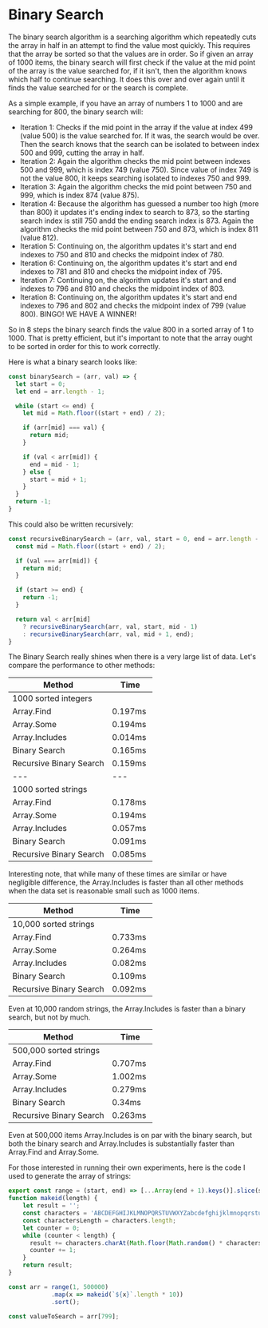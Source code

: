 # Binary Search

The binary search algorithm is a searching algorithm which repeatedly cuts the array in half in an attempt to find the value most quickly.  This requires that the array be sorted so that the values are in order.  So if given an array of 1000 items, the binary search will first check if the value at the mid point of the array is the value searched for, if it isn't, then the algorithm knows which half to continue searching.  It does this over and over again until it finds the value searched for or the search is complete.  

As a simple example, if you have an array of numbers 1 to 1000 and are searching for 800, the binary search will:

- Iteration 1: Checks if the mid point in the array if the value at index 499 (value 500) is the value searched for.  If it was, the search would be over.  Then the search knows that the search can be isolated to between index 500 and 999, cutting the array in half.
- Iteration 2: Again the algorithm checks the mid point between indexes 500 and 999, which is index 749 (value 750).  Since value of index 749 is not the value 800, it keeps searching isolated to indexes 750 and 999.
- Iteration 3: Again the algorithm checks the mid point between 750 and 999, which is index 874 (value 875).
- Iteration 4: Because the algorithm has guessed a number too high (more than 800) it updates it's ending index to search to 873, so the starting search index is still 750 andd the ending search index is 873.  Again the algorithm checks the mid point between 750 and 873, which is index 811 (value 812).
- Iteration 5: Continuing on, the algorithm updates it's start and end indexes to 750 and 810 and checks the midpoint index of 780.
- Iteration 6: Continuing on, the algorithm updates it's start and end indexes to 781 and 810 and checks the midpoint index of 795.
- Iteration 7: Continuing on, the algorithm updates it's start and end indexes to 796 and 810 and checks the midpoint index of 803.
- Iteration 8: Continuing on, the algorithm updates it's start and end indexes to 796 and 802 and checks the midpoint index of 799 (value 800). BINGO! WE HAVE A WINNER!

So in 8 steps the binary search finds the value 800 in a sorted array of 1 to 1000.  That is pretty efficient, but it's important to note that the array ought to be sorted in order for this to work correctly.

Here is what a binary search looks like:

```ts
const binarySearch = (arr, val) => {
  let start = 0;
  let end = arr.length - 1;

  while (start <= end) {
    let mid = Math.floor((start + end) / 2);

    if (arr[mid] === val) {
      return mid;
    }

    if (val < arr[mid]) {
      end = mid - 1;
    } else {
      start = mid + 1;
    }
  }
  return -1;
}
```

This could also be written recursively:

```ts
const recursiveBinarySearch = (arr, val, start = 0, end = arr.length - 1) => {
  const mid = Math.floor((start + end) / 2);

  if (val === arr[mid]) {
    return mid;
  }

  if (start >= end) {
    return -1;
  }

  return val < arr[mid]
    ? recursiveBinarySearch(arr, val, start, mid - 1)
    : recursiveBinarySearch(arr, val, mid + 1, end);
}
```


The Binary Search really shines when there is a very large list of data.  Let's compare the performance to other methods:

| Method | Time |
| --- | --- |
|1000 sorted integers| |
| Array.Find | 0.197ms |
| Array.Some | 0.194ms |
| Array.Includes | 0.014ms |
| Binary Search | 0.165ms |
| Recursive Binary Search | 0.159ms |
| --- | --- |
|1000 sorted strings| |
| Array.Find | 0.178ms |
| Array.Some | 0.194ms |
| Array.Includes | 0.057ms |
| Binary Search | 0.091ms |
| Recursive Binary Search | 0.085ms |

Interesting note, that while many of these times are similar or have negligible difference, the Array.Includes is faster than all other methods when the data set is reasonable small such as 1000 items.


| Method | Time |
| --- | --- |
|10,000 sorted strings| |
| Array.Find | 0.733ms |
| Array.Some | 0.264ms |
| Array.Includes | 0.082ms |
| Binary Search | 0.109ms |
| Recursive Binary Search | 0.092ms |

Even at 10,000 random strings, the Array.Includes is faster than a binary search, but not by much.

| Method | Time |
| --- | --- |
|500,000 sorted strings| |
| Array.Find | 0.707ms |
| Array.Some | 1.002ms |
| Array.Includes | 0.279ms |
| Binary Search | 0.34ms |
| Recursive Binary Search | 0.263ms|


Even at 500,000 items Array.Includes is on par with the binary search, but both the binary search and Array.Includes is substantially faster than Array.Find and Array.Some.  

For those interested in running their own experiments, here is the code I used to generate the array of strings:

```ts
export const range = (start, end) => [...Array(end + 1).keys()].slice(start);
function makeid(length) {
    let result = '';
    const characters = 'ABCDEFGHIJKLMNOPQRSTUVWXYZabcdefghijklmnopqrstuvwxyz0123456789';
    const charactersLength = characters.length;
    let counter = 0;
    while (counter < length) {
      result += characters.charAt(Math.floor(Math.random() * charactersLength));
      counter += 1;
    }
    return result;
}

const arr = range(1, 500000)
            .map(x => makeid(`${x}`.length * 10))
            .sort();

const valueToSearch = arr[799];
```
